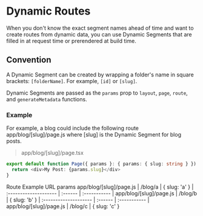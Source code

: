 # Dynamic Routes
When you don't know the exact segment names ahead of time and want to create routes from dynamic data, you can use Dynamic Segments that are filled in at request time or prerendered at build time.

## Convention
A Dynamic Segment can be created by wrapping a folder's name in square brackets: `[folderName]`. For example, `[id]` or `[slug]`.

Dynamic Segments are passed as the `params` prop to `layout`, `page`, `route`, and `generateMetadata` functions.

### Example
For example, a blog could include the following route app/blog/[slug]/page.js where [slug] is the Dynamic Segment for blog posts.

> app/blog/[slug]/page.tsx
```typescript
export default function Page({ params }: { params: { slug: string } }) {
  return <div>My Post: {params.slug}</div>
}
```

Route	Example URL	params
app/blog/[slug]/page.js	| /blog/a |	{ slug: 'a' }
| :-------------------- | :------ | :----------- |
app/blog/[slug]/page.js	| /blog/b |	{ slug: 'b' }
| :-------------------- | :------ | :----------- |
app/blog/[slug]/page.js	| /blog/c |	{ slug: 'c' }
